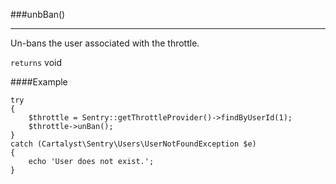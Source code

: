 <a id="unbBan"></a>
###unbBan()

----------

Un-bans the user associated with the throttle.

`returns` void

####Example

	try
	{
		$throttle = Sentry::getThrottleProvider()->findByUserId(1);
		$throttle->unBan();
	}
	catch (Cartalyst\Sentry\Users\UserNotFoundException $e)
	{
		echo 'User does not exist.';
	}